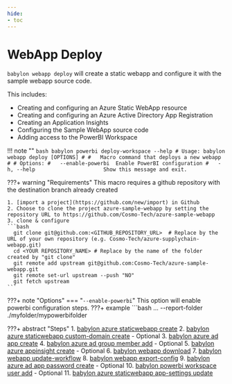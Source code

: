 ```yaml
---
hide:
- toc
---
```

# WebApp Deploy

`babylon webapp deploy` will create a static webapp and configure it with the sample webapp source code.

This includes:

  - Creating and configuring an Azure Static WebApp resource
  - Creating and configuring an Azure Active Directory App Registration
  - Creating an Application Insights
  - Configuring the Sample WebApp source code
  - Adding access to the PowerBI Workspace

!!! note ""
    ```bash
    babylon powerbi deploy-workspace --help
    # Usage: babylon webapp deploy [OPTIONS]
    #
    #   Macro command that deploys a new webapp
    #
    # Options:
    #   --enable-powerbi  Enable PowerBI configuration
    #   -h, --help                      Show this message and exit.
    ```

???+ warning "Requirements"
    This macro requires a github repository with the destination branch already created
    
    1. [import a project](https://github.com/new/import) in Github
    2. Choose to clone the project azure-sample-webapp by setting the repository URL to https://github.com/Cosmo-Tech/azure-sample-webapp
    3. clone & configure
    ```bash
      git clone git@github.com:<GITHUB_REPOSITORY_URL>  # Replace by the URL of your own repository (e.g. Cosmo-Tech/azure-supplychain-webapp.git)
      cd <YOUR REPOSITORY_NAME> # Replace by the name of the folder created by "git clone"
      git remote add upstream git@github.com:Cosmo-Tech/azure-sample-webapp.git
      git remote set-url upstream --push "NO"
      git fetch upstream
    ```

???+ note "Options"
    === "`--enable-powerbi`"
        This option will enable powerbi configuration steps.
        ???+ example
            ```bash
            ... --report-folder ./myfolder/mypowerbifolder
   
???+ abstract "Steps"
    1. [babylon azure staticwebapp create](https://cosmo-tech.github.io/Babylon/latest/cli/#create_10)
    2. [babylon azure staticwebapp custom-domain create](https://cosmo-tech.github.io/Babylon/latest/cli/#create_11) - Optional
    3. [babylon azure ad app create](https://cosmo-tech.github.io/Babylon/latest/cli/#create_5)
    4. [babylon azure ad group member add](https://cosmo-tech.github.io/Babylon/latest/cli/#add) - Optional
    5. [babylon azure appinsight create](https://cosmo-tech.github.io/Babylon/latest/cli/#create_8) - Optional
    6. [babylon webapp download](https://cosmo-tech.github.io/Babylon/latest/cli/#download_2)
    7. [babylon webapp update-workflow](https://cosmo-tech.github.io/Babylon/latest/cli/#update-workflow)
    8. [babylon webapp export-config](https://cosmo-tech.github.io/Babylon/latest/cli/#export-config)
    9. [babylon azure ad app password create](https://cosmo-tech.github.io/Babylon/latest/cli/#create_6) - Optional
    10. [babylon powerbi workspace user add](https://cosmo-tech.github.io/Babylon/latest/cli/#add_2) - Optional
    11. [babylon azure staticwebapp app-settings update](https://cosmo-tech.github.io/Babylon/latest/cli/#update_5)

